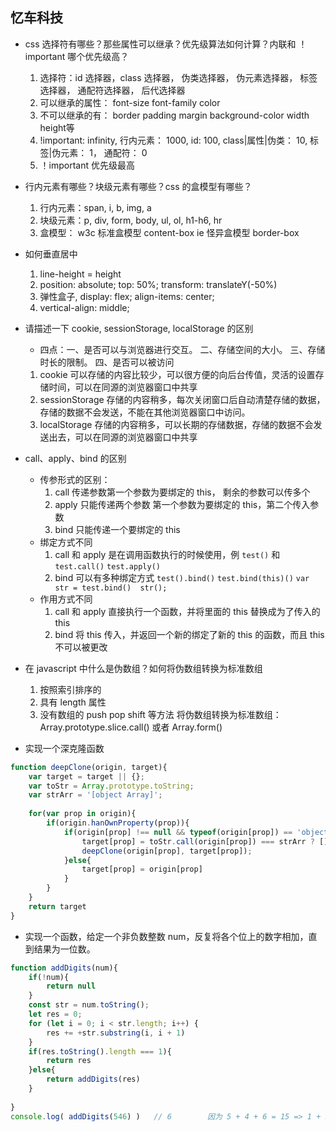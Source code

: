 
## 忆车科技

- css 选择符有哪些？那些属性可以继承？优先级算法如何计算？内联和 ！important 哪个优先级高？
	1. 选择符：id 选择器，class 选择器， 伪类选择器， 伪元素选择器， 标签选择器， 通配符选择器， 后代选择器
	2. 可以继承的属性： font-size  font-family  color
	3. 不可以继承的有： border padding margin background-color width height等
	4. !important: infinity,		行内元素： 1000,	 id: 100,  class|属性|伪类： 10,  标签|伪元素： 1， 通配符： 0
	5. ！important 优先级最高

- 行内元素有哪些？块级元素有哪些？css 的盒模型有哪些？
	1. 行内元素：span, i, b, img, a
	2. 块级元素：p, div, form, body, ul, ol, h1-h6, hr
	3. 盒模型： w3c 标准盒模型 content-box			ie 怪异盒模型 border-box

- 如何垂直居中
	1. line-height = height
	2. position: absolute; top: 50%; transform: translateY(-50%)
	3. 弹性盒子, display: flex; align-items: center;
	4. vertical-align: middle;

- 请描述一下 cookie, sessionStorage, localStorage 的区别
	* 四点：一、是否可以与浏览器进行交互。 二、存储空间的大小。 三、存储时长的限制。 四、是否可以被访问
	1. cookie 可以存储的内容比较少，可以很方便的向后台传值，灵活的设置存储时间，可以在同源的浏览器窗口中共享
	2. sessionStorage 存储的内容稍多，每次关闭窗口后自动清楚存储的数据，存储的数据不会发送，不能在其他浏览器窗口中访问。
	3. localStorage 存储的内容稍多，可以长期的存储数据，存储的数据不会发送出去，可以在同源的浏览器窗口中共享

- call、apply、bind 的区别
	* 传参形式的区别：
		1. call 传递参数第一个参数为要绑定的 this， 剩余的参数可以传多个
		2. apply 只能传递两个参数 第一个参数为要绑定的 this，第二个传入参数
		3. bind 只能传递一个要绑定的 this
	* 绑定方式不同
		1. call 和 apply 是在调用函数执行的时候使用，例 `test()` 和 `test.call()` `test.apply()`
		2. bind 可以有多种绑定方式 `test().bind()`	`test.bind(this)()`	`var str = test.bind()  str(); `
	* 作用方式不同
		1. call 和 apply 直接执行一个函数，并将里面的 this 替换成为了传入的 this
		2. bind 将 this 传入，并返回一个新的绑定了新的 this 的函数，而且 this 不可以被更改

- 在 javascript 中什么是伪数组？如何将伪数组转换为标准数组
	1. 按照索引排序的
	2. 具有 length 属性
	3. 没有数组的 push pop shift 等方法
	将伪数组转换为标准数组： Array.prototype.slice.call()  或者 Array.form()

- 实现一个深克隆函数
```js
function deepClone(origin, target){
	var target = target || {};
	var toStr = Array.prototype.toString;
	var strArr = '[object Array]';
	
	for(var prop in origin){
		if(origin.hanOwnProperty(prop)){
			if(origin[prop] !== null && typeof(origin[prop]) == 'object'){
				target[prop] = toStr.call(origin[prop]) === strArr ? [] : {};
				deepClone(origin[prop], target[prop]);
			}else{
				target[prop] = origin[prop]
			}
		}
	}
	return target
}
```

- 实现一个函数，给定一个非负数整数 num，反复将各个位上的数字相加，直到结果为一位数。
```js
function addDigits(num){
	if(!num){
		return null
	}
	const str = num.toString();
	let res = 0;
	for (let i = 0; i < str.length; i++) {
		res += +str.substring(i, i + 1)
	}
	if(res.toString().length === 1){
		return res
	}else{
		return addDigits(res)
	}
	
}
console.log( addDigits(546) )	// 6		因为 5 + 4 + 6 = 15 => 1 + 5 = 6
```

